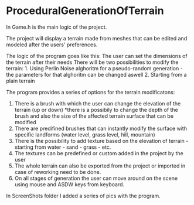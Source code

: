 # ProceduralGenerationOfTerrain

In Game.h is the main logic of the project.

The project will display a terrain made from meshes that can be edited and modeled after the users' preferences.

The logic of the program goes like this:
The user can set the dimensions of the terrain after their needs
There will be two possibilities to modify the terrain:
    1. Using Perlin Noise alghoritm for a pseudo-random generation - the parameters for that alghoritm can be changed aswell
    2. Starting from a plain terrain 

The program provides a series of options for the terrain modificatons:
1. There is a brush with which the user can change the elevation of the terrain (up or down)
    *there is a possibily to change the depth of the brush and also the size of the affected terrain surface that can be modified
2. There are predifined brushes that can instantly modify the surface with specific landforms (water level, grass level, hill, mountain)
3. There is the possibility to add texture based on the elevation of terrain - starting from water - sand - grass - etc.
4. The textures can be predefined or custom added in the project by the user
5. The whole terrain can also be exported from the project or imported in case of reworking need to be done.
6. On all stages of generation the user can move around on the scene using mouse and ASDW keys from keyboard.

In ScreenShots folder I added a series of pics with the program.


